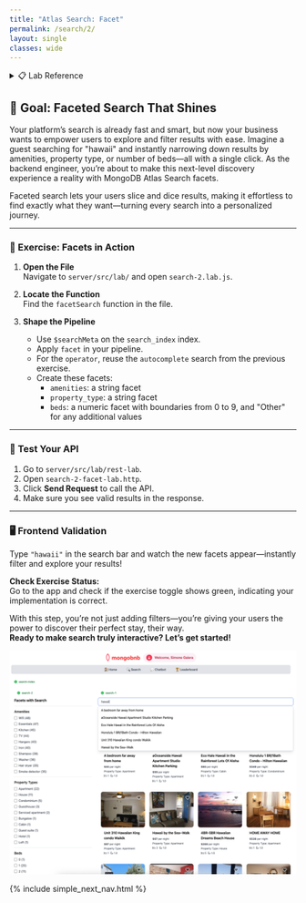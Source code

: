 ```yaml
---
title: "Atlas Search: Facet"
permalink: /search/2/
layout: single
classes: wide
---
```


<details>
<summary>📋 Lab Reference</summary>
<p><strong>Associated Lab File:</strong> <code>search-2.lab.js</code></p>
</details>

## 🚀 Goal: Faceted Search That Shines

Your platform’s search is already fast and smart, but now your business wants to empower users to explore and filter results with ease. Imagine a guest searching for "hawaii" and instantly narrowing down results by amenities, property type, or number of beds—all with a single click. As the backend engineer, you’re about to make this next-level discovery experience a reality with MongoDB Atlas Search facets.

Faceted search lets your users slice and dice results, making it effortless to find exactly what they want—turning every search into a personalized journey.

---

### 🧩 Exercise: Facets in Action

1. **Open the File**  
   Navigate to `server/src/lab/` and open `search-2.lab.js`.

2. **Locate the Function**  
   Find the `facetSearch` function in the file.

3. **Shape the Pipeline**  
   - Use `$searchMeta` on the `search_index` index.  
   - Apply `facet` in your pipeline.  
   - For the `operator`, reuse the `autocomplete` search from the previous exercise.  
   - Create these facets:  
     - `amenities`: a string facet  
     - `property_type`: a string facet  
     - `beds`: a numeric facet with boundaries from 0 to 9, and "Other" for any additional values  

---

### 🚦 Test Your API

1. Go to `server/src/lab/rest-lab`.  
2. Open `search-2-facet-lab.http`.  
3. Click **Send Request** to call the API.  
4. Make sure you see valid results in the response.

---

### 🖥️ Frontend Validation

Type `"hawaii"` in the search bar and watch the new facets appear—instantly filter and explore your results!

**Check Exercise Status:**  
Go to the app and check if the exercise toggle shows green, indicating your implementation is correct.

With this step, you’re not just adding filters—you’re giving your users the power to discover their perfect stay, their way.  
**Ready to make search truly interactive? Let’s get started!**

![search-2-lab](../../assets/images/search-2-lab.png)

{% include simple_next_nav.html %}
